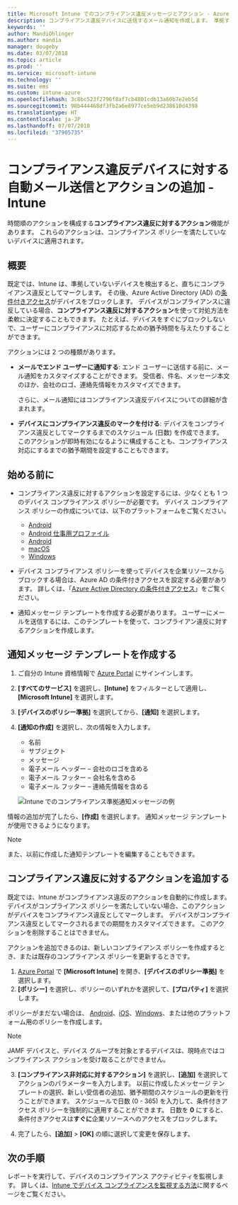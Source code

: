 ```yaml
---
title: Microsoft Intune でのコンプライアンス違反メッセージとアクション - Azure | Microsoft Docs
description: コンプライアンス違反デバイスに送信するメール通知を作成します。 準拠するまでの猶予期間の追加や、デバイスが準拠するまでアクセスをブロックするスケジュールの作成など、デバイスがコンプライアンス違反としてマークされた後のアクションを追加します。 これらの作業は、Azure で Microsoft Intune を使って行います。
keywords: ''
author: MandiOhlinger
ms.author: mandia
manager: dougeby
ms.date: 03/07/2018
ms.topic: article
ms.prod: ''
ms.service: microsoft-intune
ms.technology: ''
ms.suite: ems
ms.custom: intune-azure
ms.openlocfilehash: 3c8bc523f2796f8af7cb4801cdb13a60b7e2eb5d
ms.sourcegitcommit: 98b444468df3fb2a6e8977ce5eb9d238610d4398
ms.translationtype: HT
ms.contentlocale: ja-JP
ms.lasthandoff: 07/07/2018
ms.locfileid: "37905735"
---
```

# <a name="automate-email-and-add-actions-for-noncompliant-devices---intune"></a>コンプライアンス違反デバイスに対する自動メール送信とアクションの追加 - Intune

時間順のアクションを構成する**コンプライアンス違反に対するアクション**機能があります。 これらのアクションは、コンプライアンス ポリシーを満たしていないデバイスに適用されます。 

## <a name="overview"></a>概要
既定では、Intune は、準拠していないデバイスを検出すると、直ちにコンプライアンス違反としてマークします。 その後、Azure Active Directory (AD) の[条件付きアクセス](https://docs.microsoft.com/azure/active-directory/active-directory-conditional-access-azure-portal)がデバイスをブロックします。 デバイスがコンプライアンスに違反している場合、**コンプライアンス違反に対するアクション**を使って対処方法を柔軟に決定することもできます。 たとえば、デバイスをすぐにブロックしないで、ユーザーにコンプライアンスに対応するための猶予時間を与えたりすることができます。

アクションには 2 つの種類があります。

- **メールでエンド ユーザーに通知する**: エンド ユーザーに送信する前に、メール通知をカスタマイズすることができます。 受信者、件名、メッセージ本文のほか、会社のロゴ、連絡先情報をカスタマイズできます。

    さらに、メール通知にはコンプライアンス違反デバイスについての詳細が含まれます。

- **デバイスにコンプライアンス違反のマークを付ける**: デバイスをコンプライアンス違反としてマークするまでのスケジュール (日数) を作成できます。 このアクションが即時有効になるように構成することも、コンプライアンス対応にするまでの猶予期間を設定することもできます。

## <a name="before-you-begin"></a>始める前に

- コンプライアンス違反に対するアクションを設定するには、少なくとも 1 つのデバイス コンプライアンス ポリシーが必要です。 デバイス コンプライアンス ポリシーの作成については、以下のプラットフォームをご覧ください。

  - [Android](compliance-policy-create-android.md)
  - [Android 仕事用プロファイル](compliance-policy-create-android-for-work.md)
  - [Android](compliance-policy-create-ios.md)
  - [macOS](compliance-policy-create-mac-os.md)
  - [Windows](compliance-policy-create-windows.md)

- デバイス コンプライアンス ポリシーを使ってデバイスを企業リソースからブロックする場合は、Azure AD の条件付きアクセスを設定する必要があります。 詳しくは、「[Azure Active Directory の条件付きアクセス](https://docs.microsoft.com/azure/active-directory/active-directory-conditional-access-azure-portal)」をご覧ください。

- 通知メッセージ テンプレートを作成する必要があります。 ユーザーにメールを送信するには、このテンプレートを使って、コンプライアン違反に対するアクションを作成します。

## <a name="create-a-notification-message-template"></a>通知メッセージ テンプレートを作成する

1. ご自分の Intune 資格情報で [Azure Portal](https://portal.azure.com) にサインインします。 
2. **[すべてのサービス]** を選択し、**[Intune]** をフィルターとして適用し、**[Microsoft Intune]** を選択します。
3. **[デバイスのポリシー準拠]** を選択してから、**[通知]** を選択します。 
4. **[通知の作成]** を選択し、次の情報を入力します。

   - 名前
   - サブジェクト
   - メッセージ
   - 電子メール ヘッダー – 会社のロゴを含める
   - 電子メール フッター – 会社名を含める
   - 電子メール フッター – 連絡先情報を含める

   ![Intune でのコンプライアンス準拠通知メッセージの例](./media/actionsfornoncompliance-1.PNG)

情報の追加が完了したら、**[作成]** を選択します。 通知メッセージ テンプレートが使用できるようになります。

> [!NOTE]
> また、以前に作成した通知テンプレートを編集することもできます。

## <a name="add-actions-for-noncompliance"></a>コンプライアンス違反に対するアクションを追加する

既定では、Intune がコンプライアンス違反のアクションを自動的に作成します。 デバイスがコンプライアンス ポリシーを満たしていない場合、このアクションがデバイスをコンプライアンス違反としてマークします。 デバイスがコンプライアンス違反としてマークされるまでの期間をカスタマイズできます。 このアクションを削除することはできません。

アクションを追加できるのは、新しいコンプライアンス ポリシーを作成するとき、または既存のコンプライアンス ポリシーを更新するときです。 

1. [Azure Portal](https://portal.azure.com) で **[Microsoft Intune]** を開き、**[デバイスのポリシー準拠]** を選択します。
2. **[ポリシー]** を選択し、ポリシーのいずれかを選択して、**[プロパティ]** を選択します。 

  ポリシーがまだない場合は、 [Android](compliance-policy-create-android.md)、[iOS](compliance-policy-create-ios.md)、[Windows](compliance-policy-create-windows.md)、または他のプラットフォーム用のポリシーを作成します。
  
  > [!NOTE]
  > JAMF デバイスと、デバイス グループを対象とするデバイスは、現時点ではコンプライアンス アクションを受け取ることができません。

3. **[コンプライアンス非対応に対するアクション]** を選択し、**[追加]** を選択してアクションのパラメーターを入力します。 以前に作成したメッセージ テンプレートの選択、新しい受信者の追加、猶予期間のスケジュールの更新を行うことができます。 スケジュールで日数 (0 - 365) を入力して、条件付きアクセス ポリシーを強制的に適用することができます。 日数を **0** にすると、条件付きアクセスは**すぐに**企業リソースへのアクセスをブロックします。

4. 完了したら、**[追加]** > **[OK]** の順に選択して変更を保存します。

## <a name="next-steps"></a>次の手順
レポートを実行して、デバイスのコンプライアンス アクティビティを監視します。 詳しくは、[Intune でデバイス コンプライアンスを監視する方法](device-compliance-monitor.md)に関するページをご覧ください。
